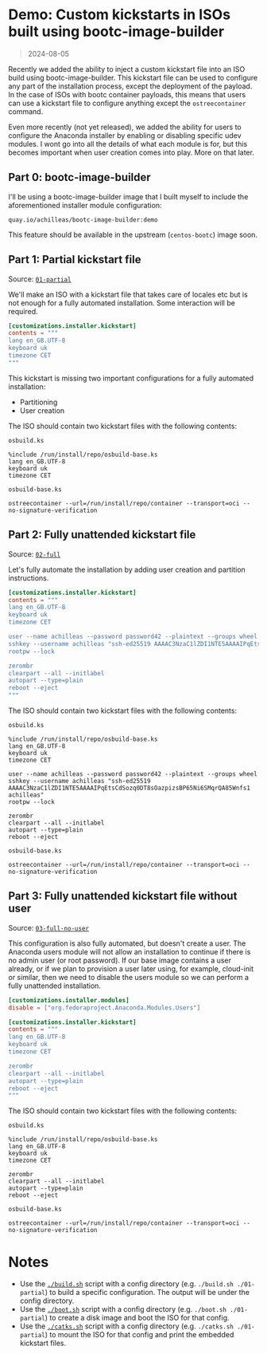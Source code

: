# Demo: Custom kickstarts in ISOs built using bootc-image-builder

> 2024-08-05

Recently we added the ability to inject a custom kickstart file into an ISO build using bootc-image-builder.  This kickstart file can be used to configure any part of the installation process, except the deployment of the payload.  In the case of ISOs with bootc container payloads, this means that users can use a kickstart file to configure anything except the `ostreecontainer` command.

Even more recently (not yet released), we added the ability for users to configure the Anaconda installer by enabling or disabling specific udev modules.  I wont go into all the details of what each module is for, but this becomes important when user creation comes into play.  More on that later.

## Part 0: bootc-image-builder

I'll be using a bootc-image-builder image that I built myself to include the aforementioned installer module configuration:
```
quay.io/achilleas/bootc-image-builder:demo
```

This feature should be available in the upstream (`centos-bootc`) image soon.

## Part 1: Partial kickstart file

Source: [`01-partial`](01-partial)

We'll make an ISO with a kickstart file that takes care of locales etc but is not enough for a fully automated installation.  Some interaction will be required.


```toml
[customizations.installer.kickstart]
contents = """
lang en_GB.UTF-8
keyboard uk
timezone CET
"""
```

This kickstart is missing two important configurations for a fully automated installation:
- Partitioning
- User creation

The ISO should contain two kickstart files with the following contents:

`osbuild.ks`
```
%include /run/install/repo/osbuild-base.ks
lang en_GB.UTF-8
keyboard uk
timezone CET
```

`osbuild-base.ks`
```
ostreecontainer --url=/run/install/repo/container --transport=oci --no-signature-verification
```

## Part 2: Fully unattended kickstart file

Source: [`02-full`](02-full)

Let's fully automate the installation by adding user creation and partition instructions.

```toml
[customizations.installer.kickstart]
contents = """
lang en_GB.UTF-8
keyboard uk
timezone CET

user --name achilleas --password password42 --plaintext --groups wheel
sshkey --username achilleas "ssh-ed25519 AAAAC3NzaC1lZDI1NTE5AAAAIPqEtsCdSozq0DT8sOazpizsBP65Ni6SMqrQA85Wnfs1 achilleas"
rootpw --lock

zerombr
clearpart --all --initlabel
autopart --type=plain
reboot --eject
"""
```

The ISO should contain two kickstart files with the following contents:

`osbuild.ks`
```
%include /run/install/repo/osbuild-base.ks
lang en_GB.UTF-8
keyboard uk
timezone CET

user --name achilleas --password password42 --plaintext --groups wheel
sshkey --username achilleas "ssh-ed25519 AAAAC3NzaC1lZDI1NTE5AAAAIPqEtsCdSozq0DT8sOazpizsBP65Ni6SMqrQA85Wnfs1 achilleas"
rootpw --lock

zerombr
clearpart --all --initlabel
autopart --type=plain
reboot --eject
```

`osbuild-base.ks`
```
ostreecontainer --url=/run/install/repo/container --transport=oci --no-signature-verification
```

## Part 3: Fully unattended kickstart file without user

Source: [`03-full-no-user`](03-full-no-user)

This configuration is also fully automated, but doesn't create a user.  The Anaconda users module will not allow an installation to continue if there is no admin user (or root password).  If our base image contains a user already, or if we plan to provision a user later using, for example, cloud-init or similar, then we need to disable the users module so we can perform a fully unattended installation.

```toml
[customizations.installer.modules]
disable = ["org.fedoraproject.Anaconda.Modules.Users"]

[customizations.installer.kickstart]
contents = """
lang en_GB.UTF-8
keyboard uk
timezone CET

zerombr
clearpart --all --initlabel
autopart --type=plain
reboot --eject
"""
```

The ISO should contain two kickstart files with the following contents:

`osbuild.ks`
```
%include /run/install/repo/osbuild-base.ks
lang en_GB.UTF-8
keyboard uk
timezone CET

zerombr
clearpart --all --initlabel
autopart --type=plain
reboot --eject
```

`osbuild-base.ks`
```
ostreecontainer --url=/run/install/repo/container --transport=oci --no-signature-verification
```

# Notes

- Use the [`./build.sh`](build.sh) script with a config directory (e.g. `./build.sh ./01-partial`) to build a specific configuration.  The output will be under the config directory.
- Use the [`./boot.sh`](boot.sh) script with a config directory (e.g. `./boot.sh ./01-partial`) to create a disk image and boot the ISO for that config.
- Use the [`./catks.sh`](catks.sh) script with a config directory (e.g. `./catks.sh ./01-partial`) to mount the ISO for that config and print the embedded kickstart files.
